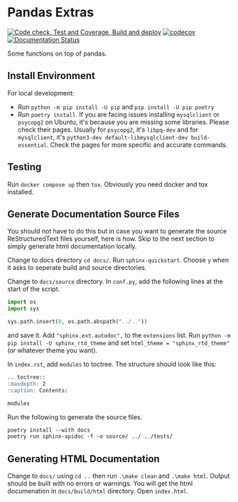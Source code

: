 # Pandas Extras

[![Code check, Test and Coverage, Build and deploy](https://github.com/proafxin/pd-extras/actions/workflows/build_deploy.yml/badge.svg)](https://github.com/proafxin/pd-extras/actions/workflows/build_deploy.yml)
[![codecov](https://codecov.io/gh/proafxin/pd-extras/graph/badge.svg?token=AQA0IJY4N1)](https://codecov.io/gh/proafxin/pd-extras)
[![Documentation Status](https://readthedocs.org/projects/pd-extras/badge/?version=latest)](https://pd-extras.readthedocs.io/en/latest/?badge=latest)

Some functions on top of pandas.

## Install Environment

For local development:

- Run `python -m pip install -U pip` and `pip install -U pip poetry`
- Run `poetry install`. If you are facing issues installing `mysqlclient` or `psycopg2` on Ubuntu, it's because you are missing some libraries. Please check their pages. Usually for `psycopg2`, it's `libpq-dev` and for `mysqlclient`, it's `python3-dev default-libmysqlclient-dev build-essential`. Check the pages for more specific and accurate commands.

## Testing

Run `docker compose up` then `tox`. Obviously you need docker and tox installed.

## Generate Documentation Source Files

You should not have to do this but in case you want to generate the source ReStructuredText files yourself, here is how. Skip to the next section to simply generate html documentation locally.

Change to docs directory `cd docs/`. Run `sphinx-quickstart`. Choose `y` when it asks to seperate build and source directories.

Change to `docs/source` directory. In `conf.py`, add the following lines at the start of the script.

```python
import os
import sys

sys.path.insert(0, os.path.abspath("../.."))
```

and save it. Add `"sphinx.ext.autodoc",` to the `extensions` list. Run `python -m pip install -U sphinx_rtd_theme` and set `html_theme = "sphinx_rtd_theme"` (or whatever theme you want).

In `index.rst`, add `modules` to toctree. The structure should look like this:

```markdown
.. toctree::
:maxdepth: 2
:caption: Contents:

modules
```

Run the following to generate the source files.

```markdown
poetry install --with docs
poetry run sphinx-apidoc -f -o source/ ../ ../tests/
```

## Generating HTML Documentation

Change to `docs/` using `cd ..` then run `.\make clean` and `.\make html`. Output should be built with no errors or warnings. You will get the html documenation in `docs/build/html` directory. Open `index.html`.

